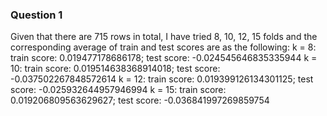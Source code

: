 ### Question 1
Given that there are 715 rows in total, I have tried 8, 10, 12, 15 folds and the corresponding average of train and test scores are as the following:
k = 8: train score: 0.019477178686178; test score: -0.024545646835335944
k = 10: train score: 0.019514638368914018; test score: -0.037502267848572614
k = 12: train score: 0.019399126134301125; test score: -0.025932644957946994
k = 15: train score: 0.019206809563629627; test score: -0.036841997269859754
